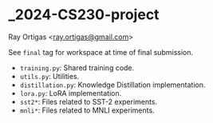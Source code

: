 # _2024-CS230-project

Ray Ortigas \<<ray.ortigas@gmail.com>\>

See `final` tag for workspace at time of final submission.

- `training.py`: Shared training code.
- `utils.py`: Utilities.
- `distillation.py`: Knowledge Distillation implementation.
- `lora.py`: LoRA implementation.
- `sst2*`: Files related to SST-2 experiments.
- `mnli*`: Files related to MNLI experiments.
